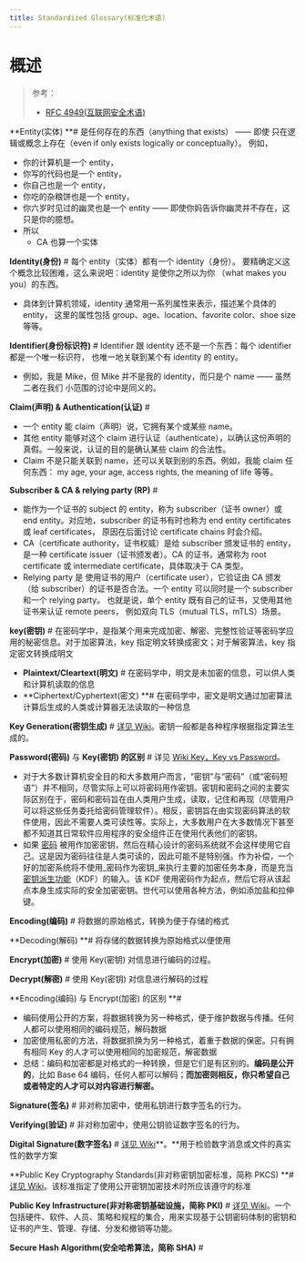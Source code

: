 ```yaml
---
title: Standardized Glossary(标准化术语)
---
```


# 概述

> 参考：
> - [RFC 4949(互联网安全术语)](https://datatracker.ietf.org/doc/html/rfc4949)

**Entity(实体) **# 是任何存在的东西（anything that exists） —— 即使 只在逻辑或概念上存在（even if only exists logically or conceptually）。 例如，

- 你的计算机是一个 entity，
- 你写的代码也是一个 entity，
- 你自己也是一个 entity，
- 你吃的杂粮饼也是一个 entity，
- 你六岁时见过的幽灵也是一个 entity —— 即使你妈告诉你幽灵并不存在，这只是你的臆想。
- 所以
  - CA 也算一个实体

**Identity(身份)** # 每个 entity（实体）都有一个 identity（身份）。 要精确定义这个概念比较困难，这么来说吧：identity 是使你之所以为你 （what makes you you）的东西。

- 具体到计算机领域，identity 通常用一系列属性来表示，描述某个具体的 entity， 这里的属性包括 group、age、location、favorite color、shoe size 等等。

**Identifier(身份标识符)** # Identifier 跟 identity 还不是一个东西：每个 identifier 都是一个唯一标识符， 也唯一地关联到某个有 identity 的 entity。

- 例如，我是 Mike，但 Mike 并不是我的 identity，而只是个 name —— 虽然二者在我们 小范围的讨论中是同义的。

**Claim(声明) & Authentication(认证)** #

- 一个 entity 能 claim（声明）说，它拥有某个或某些 name。
- 其他 entity 能够对这个 claim 进行认证（authenticate），以确认这份声明的真假。一般来说，认证的目的是确认某些 claim 的合法性。
- Claim 不是只能关联到 name，还可以关联到别的东西。例如，我能 claim 任何东西： my age, your age, access rights, the meaning of life 等等。

**Subscriber & CA & relying party (RP)** #

- 能作为一个证书的 subject 的 entity，称为 subscriber（证书 owner）或 end entity。对应地，subscriber 的证书有时也称为 end entity certificates 或 leaf certificates， 原因在后面讨论 certificate chains 时会介绍。
- CA（certificate authority，证书权威）是给 subscriber 颁发证书的 entity，是一种 certificate issuer（证书颁发者）。CA 的证书，通常称为 root certificate 或 intermediate certificate，具体取决于 CA 类型。
- Relying party 是 使用证书的用户（certificate user），它验证由 CA 颁发（给 subscriber）的证书是否合法。一个 entity 可以同时是一个 subscriber 和一个 relying party。 也就是说，单个 entity 既有自己的证书，又使用其他证书来认证 remote peers， 例如双向 TLS（mutual TLS，mTLS）场景。

**key(密钥)** # 在密码学中，是指某个用来完成加密、解密、完整性验证等密码学应用的秘密信息。对于加密算法，key 指定明文转换成密文；对于解密算法，key 指定密文转换成明文

- **Plaintext/Cleartext(明文)** # 在密码学中，明文是未加密的信息，可以供人类和计算机读取的信息
- **Ciphertext/Cyphertext(密文) **# 在密码学中，密文是明文通过加密算法计算后生成的人类或计算器无法读取的一种信息

**Key Generation(密钥生成)** # [详见 Wiki](https://en.wikipedia.org/wiki/Key_generation)。密钥一般都是各种程序根据指定算法生成的。

**Password(密码)** 与 **Key(密钥) 的区别** # 详见 [Wiki Key，Key vs Password](<https://en.wikipedia.org/wiki/Key_(cryptography)>)。

- 对于大多数计算机安全目的和大多数用户而言，“密钥”与“密码”（或“密码短语”）并不相同，尽管实际上可以将密码用作密钥。密钥和密码之间的主要实际区别在于，密码和密码旨在由人类用户生成，读取，记住和再现（尽管用户可以将这些任务委托给密码管理软件）。相反，密钥旨在由实现密码算法的软件使用，因此不需要人类可读性等。实际上，大多数用户在大多数情况下甚至都不知道其日常软件应用程序的安全组件正在使用代表他们的密钥。
- 如果 [密码](https://en.wikipedia.org/wiki/Password) 被用作加密密钥，然后在精心设计的密码系统就不会这样使用它自己。这是因为密码往往是人类可读的，因此可能不是特别强。作为补偿，一个好的加密系统将不使用\_密码作为密钥\_来执行主要的加密任务本身，而是充当[密钥派生功能](https://en.wikipedia.org/wiki/Key_derivation_function)（KDF）的输入。该 KDF 使用密码作为起点，然后它将从该起点本身生成实际的安全加密密钥。世代可以使用各种方法，例如添加盐和拉伸键。

**Encoding(编码)** # 将数据的原始格式，转换为便于存储的格式

**Decoding(解码) **# 将存储的数据转换为原始格式以便使用

**Encrypt(加密)** # 使用 Key(密钥) 对信息进行编码的过程。

**Decrypt(解密)** # 使用 Key(密钥) 对信息进行解码的过程

**Encoding(编码) 与 Encrypt(加密) 的区别 **#

- 编码使用公开的方案，将数据转换为另一种格式，便于维护数据与传播。任何人都可以使用相同的编码规范，解码数据
- 加密使用私密的方法，将数据抓换为另一种格式，着重于数据的保密。只有拥有相同 Key 的人才可以使用相同的加密规范，解密数据
- 总结：编码和加密都是对格式的一种转换，但是它们是有区别的。**编码是公开的**，比如 Base 64 编码，任何人都可以解码；**而加密则相反，你只希望自己或者特定的人才可以对内容进行解密。**

**Signature(签名)** # 非对称加密中，使用私钥进行数字签名的行为。

**Verifying(验证)** # 非对称加密中，使用公钥验证数字签名的行为。

**Digital Signature(数字签名)** # [详见 Wiki](https://en.wikipedia.org/wiki/Digital_signature)**。**用于检验数字消息或文件的真实性的数学方案

**Public Key Cryptography Standards(非对称密钥加密标准，简称 PKCS) **# [详见 Wiki](https://en.wikipedia.org/wiki/PKCS)。该标准指定了使用公开密钥加密技术时所应该遵守的标准

**Public Key Infrastructure(非对称密钥基础设施，简称 PKI)** # [详见 Wiki](https://en.wikipedia.org/wiki/Public_key_infrastructure)。一个包括硬件、软件、人员、策略和规程的集合，用来实现基于公钥密码体制的密钥和证书的产生、管理、存储、分发和撤销等功能。

**Secure Hash Algorithm(安全哈希算法，简称 SHA)** #&#x20;
